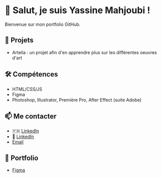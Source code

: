 # 👋 Salut, je suis Yassine Mahjoubi !
Bienvenue sur mon portfolio GitHub.

## 🚀 Projets
- Artelia : un projet afin d'en apprendre plus sur les différentes oeuvres d'art

## 🛠️ Compétences
- HTML/CSS/JS
- Figma
- Photoshop, Illustrator, Première Pro, After Effect (suite Adobe)

## 📫 Me contacter
- 🇫🇷 [LinkedIn](https://linkedin.com/in/mahjoubi-yassine)
- 🏴󠁧󠁢󠁥󠁮󠁧󠁿 [LinkedIn](https://www.linkedin.com/in/mahjoubi-yassine/?locale=en_US)
- [Email](yass.mahjoubi@hotmail.com)

## 🎨 Portfolio 
- [Figma](https://www.figma.com/design/BxhnpEEikLvdfM0WbApN35/Untitled?node-id=0-1&t=QUGunecu1MA7zOFG-1)
